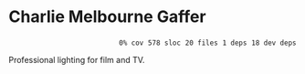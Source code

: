 # Charlie Melbourne Gaffer


<p align="right">
    <code>0% cov</code>&nbsp;
    <code>578 sloc</code>&nbsp;
    <code>20 files</code>&nbsp;
    <code>1 deps</code>&nbsp;
    <code>18 dev deps</code>
</p>

Professional lighting for film and TV.

<!-- START doctoc -->
<!-- END doctoc -->
